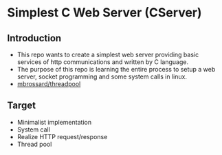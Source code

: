 # Simplest C Web Server (CServer)
## Introduction
* This repo wants to create a simplest web server providing basic services of http communications and written by C language.
* The purpose of this repo is learning the entire process to setup a web server, socket programming and some system calls in linux.
* [mbrossard/threadpool](https://github.com/mbrossard/threadpool)
## Target
* Minimalist implementation
* System call
* Realize HTTP request/response
* Thread pool
